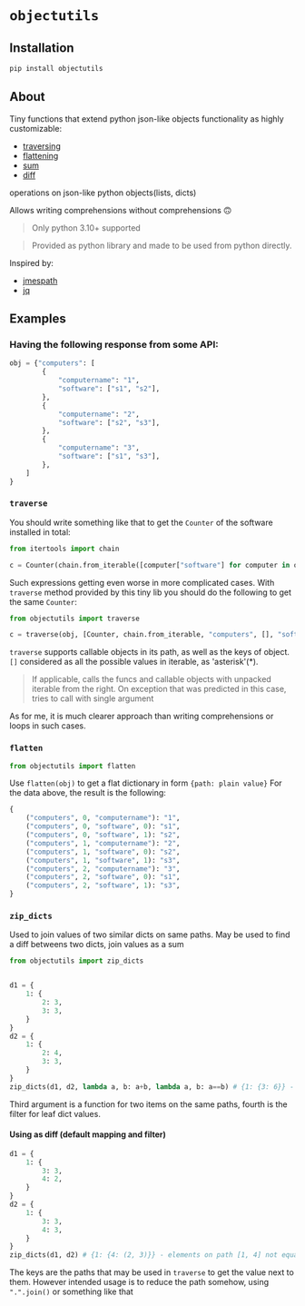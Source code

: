# ```objectutils```

## Installation

```bash
pip install objectutils
```

## About
Tiny functions that extend python json-like objects functionality as highly customizable: 

- [traversing](#traverse)
- [flattening](#flatten)
- [sum](#zip_dicts)
- [diff](#using-as-diff-default-mapping-and-filter)

operations on json-like python objects(lists, dicts)

Allows writing comprehensions without comprehensions 🙃

>Only python 3.10+ supported

>Provided as python library and made to be used from python directly. 

Inspired by:
- [jmespath](https://jmespath.org)
- [jq](https://jqlang.github.io/jq/)


## Examples
### Having the following response from some API:

```python
obj = {"computers": [
        {
            "computername": "1",
            "software": ["s1", "s2"],
        },
        {
            "computername": "2",
            "software": ["s2", "s3"],
        },
        {
            "computername": "3",
            "software": ["s1", "s3"],
        },
    ]
}
```
### ```traverse```
You should write something like that to get the ```Counter``` of the software installed in total:

```python
from itertools import chain

c = Counter(chain.from_iterable([computer["software"] for computer in obj["computers"]]))
```

Such expressions getting even worse in more complicated cases.
With ```traverse``` method provided by this tiny lib you should do the following to get the same ```Counter```:

```python
from objectutils import traverse

c = traverse(obj, [Counter, chain.from_iterable, "computers", [], "software"])
```

```traverse``` supports callable objects in its path, as well as the keys of object.
```[]``` considered as all the possible values in iterable, as 'asterisk'(*).

> If applicable, calls the funcs and callable objects with unpacked iterable from the right. On exception that was predicted in this case, tries to call with single argument

As for me, it is much clearer approach than writing comprehensions or loops in such cases.

### ```flatten```
```python
from objectutils import flatten
```
Use ```flatten(obj)``` to get a flat dictionary in form ```{path: plain value}``` 
For the data above, the result is the following:
```python
{
    ("computers", 0, "computername"): "1",
    ("computers", 0, "software", 0): "s1",
    ("computers", 0, "software", 1): "s2",
    ("computers", 1, "computername"): "2",
    ("computers", 1, "software", 0): "s2",
    ("computers", 1, "software", 1): "s3",
    ("computers", 2, "computername"): "3",
    ("computers", 2, "software", 0): "s1",
    ("computers", 2, "software", 1): "s3",
}
```
### ```zip_dicts```
Used to join values of two similar dicts on same paths. May be used to find a diff betweens two dicts, join values as a sum

```python
from objectutils import zip_dicts


d1 = {
    1: {
        2: 3,
        3: 3,
    }
}
d2 = {
    1: {
        2: 4,
        3: 3,
    }
}
zip_dicts(d1, d2, lambda a, b: a+b, lambda a, b: a==b) # {1: {3: 6}} - "find a sum on all same paths where values are equal"
```
Third argument is a function for two items on the same paths, fourth is the filter for leaf dict values. 

#### Using as diff (default mapping and filter)
```python
d1 = {
    1: {
        3: 3,
        4: 2,
    }
}
d2 = {
    1: {
        3: 3,
        4: 3,
    }
}
zip_dicts(d1, d2) # {1: {4: (2, 3)}} - elements on path [1, 4] not equal(2 and 3 correspondingly)
```


The keys are the paths that may be used in ```traverse``` to get the value next to them. However intended usage is to reduce the path somehow, using ```".".join()``` or something like that
